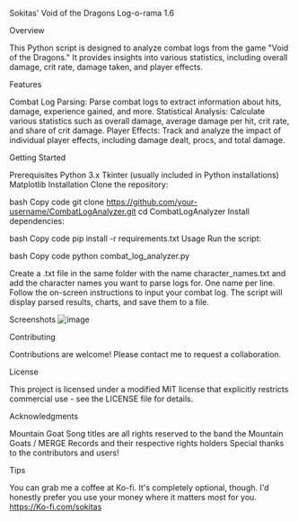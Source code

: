 Sokitas' Void of the Dragons Log-o-rama 1.6

Overview

This Python script is designed to analyze combat logs from the game "Void of the Dragons." It provides insights into various statistics, including overall damage, crit rate, damage taken, and player effects.

Features

Combat Log Parsing: Parse combat logs to extract information about hits, damage, experience gained, and more.
Statistical Analysis: Calculate various statistics such as overall damage, average damage per hit, crit rate, and share of crit damage.
Player Effects: Track and analyze the impact of individual player effects, including damage dealt, procs, and total damage.

Getting Started

Prerequisites
Python 3.x
Tkinter (usually included in Python installations)
Matplotlib
Installation
Clone the repository:

bash
Copy code
git clone https://github.com/your-username/CombatLogAnalyzer.git
cd CombatLogAnalyzer
Install dependencies:

bash
Copy code
pip install -r requirements.txt
Usage
Run the script:

bash
Copy code
python combat_log_analyzer.py

Create a .txt file in the same folder with the name character_names.txt and add the character names you want to parse logs for. One name per line.
Follow the on-screen instructions to input your combat log. The script will display parsed results, charts, and save them to a file.

Screenshots
![image](https://github.com/Sokitas/Void-of-the-Dragons-Log-o-rama/assets/159527539/a034172a-9288-43ef-bac5-841b41907206)




Contributing

Contributions are welcome! Please contact me to request a collaboration.

License

This project is licensed under a modified MIT license that explicitly restricts commercial use - see the LICENSE file for details.

Acknowledgments

Mountain Goat Song titles are all rights reserved to the band the Mountain Goats / MERGE Records and their respective rights holders 
Special thanks to the contributors and users!

Tips

You can grab me a coffee at Ko-fi. It's completely optional, though. I'd honestly prefer you use your money where it matters most for you.
 https://Ko-fi.com/sokitas
